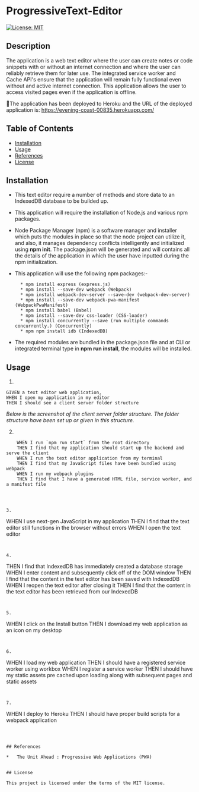 # ProgressiveText-Editor

[![License: MIT](https://img.shields.io/badge/License-MIT-yellow.svg)](https://opensource.org/licenses/MIT)

## Description

The application is a web text editor where the user can create notes or code snippets with or without an internet connection and where the user can reliably retrieve them for later use. The integrated service worker and Cache API's ensure that the application will remain fully functional even without and active internet connection. This application allows the user to access visited pages even if the application is offline.

🚀The application has been deployed to Heroku and the URL of the deployed application is:
https://evening-coast-00835.herokuapp.com/

## Table of Contents

- [Installation](#installation)
- [Usage](#usage)
- [References](#references)
- [License](#license)

## Installation

- This text editor require a number of methods and store data to an IndexedDB database to be builded up.

- This application will require the installation of Node.js and various npm packages.

- Node Package Manager (npm) is a software manager and installer which puts the modules in place so that the node project can utilize it, and also, it manages dependency conflicts intelligently and initialized using **npm init**. The package.json will be generated and will contains all the details of the application in which the user have inputted during the npm initialization.

- This application will use the following npm packages:-

        * npm install express (express.js)
        * npm install --save-dev webpack (Webpack)
        * npm install webpack-dev-server --save-dev (webpack-dev-server)
        * npm install --save-dev webpack-pwa-manifest (WebpackPwaManifest)
        * npm install babel (Babel)
        * npm install --save-dev css-loader (CSS-loader)
        * npm install concurrently --save (run multiple commands concurrently.) (Concurrently)
        * npm npm install idb (IndexedDB)

- The required modules are bundled in the package.json file and at CLI or integrated terminal type in **npm run install**, the modules will be installed.

## Usage

1.

```
GIVEN a text editor web application,
WHEN I open my application in my editor
THEN I should see a client server folder structure
```

_Below is the screenshot of the client server folder structure. The folder structure have been set up or given in this structure._

2.

```
    WHEN I run `npm run start` from the root directory
    THEN I find that my application should start up the backend and serve the client
    WHEN I run the text editor application from my terminal
    THEN I find that my JavaScript files have been bundled using webpack
    WHEN I run my webpack plugins
    THEN I find that I have a generated HTML file, service worker, and a manifest file




3.
```

WHEN I use next-gen JavaScript in my application
THEN I find that the text editor still functions in the browser without errors
WHEN I open the text editor

```


4.
```

THEN I find that IndexedDB has immediately created a database storage
WHEN I enter content and subsequently click off of the DOM window
THEN I find that the content in the text editor has been saved with IndexedDB
WHEN I reopen the text editor after closing it
THEN I find that the content in the text editor has been retrieved from our IndexedDB

```


5.
```

WHEN I click on the Install button
THEN I download my web application as an icon on my desktop

```


6.
```

WHEN I load my web application
THEN I should have a registered service worker using workbox
WHEN I register a service worker
THEN I should have my static assets pre cached upon loading along with subsequent pages and static assets

```


7.

```

WHEN I deploy to Heroku
THEN I should have proper build scripts for a webpack application

```



## References

*   The Unit Ahead : Progressive Web Applications (PWA)


## License

This project is licensed under the terms of the MIT license.
```
